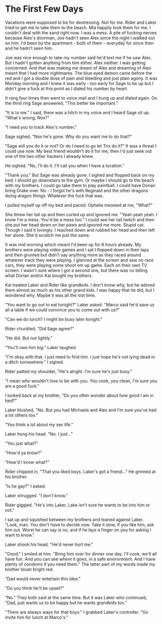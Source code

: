 # The First Few Days
Vacations were supposed to be for destressing.  Not for me.  Rider and Laker tried to get me to take them to the beach.  Mia happily took them for me.  I couldn't deal with the sand right now.  I was a mess.  A pile of fucking nerves because Alex's doorman, Joe hadn't seen Alex since the night I walked out on him.  I'd been by the apartment - both of them - everyday for since then and he hadn't seen him.  

Joe was nice enough to take my number said he'd text me if he saw Alex.  But I hadn't gotten anything from him either.  Alex neither.  I was getting concerned.  And that was making me dream of Alex and dreaming of Alex meant that I had more nightmares.  The blue eyed demon came before the red and I got a double dose of pain and bleeding and just plain agony.  It was Monday morning and I knew it was early - too early for Sage to be up but I didn't give a fuck at this point as I dialed his number by heart.

It rang four times then went to voice mail and I hung up and dialed again.  On the third ring Sage answered, "This better be important."

"It is to me."  I said, there was a hitch in my voice and I heard Sage sit up.  "What's wrong, Nox?"

"I need you to track Alex's number."

Sage sighed, "Nox he's gone.  Why do you want me to do that?"

"Sage will you do it or not?  Or do I need to go let Trix do it?"  It was a threat I could use now.  My best friend wouldn't do it for me, then I'd just seek out one of the two other hackers I already knew.

He sighed.  "No, I'll do it.  I'll call you when I have a location."

"Thank you."  But Sage was already gone.  I sighed and flopped back on my bed.  I should go downstairs to the gym.  Or maybe I should go to the beach with my brothers.  I could go take them to play paintball.  I could have Dorian bring Drake over.  No - I forgot he's with Reginald and the other dragons doing dragon things.  Whatever the fuck that was.

I pulled myself up off my bed and paced.  Ophelia meowed at me, "What?"

She threw her tail up and then curled up and ignored me.  "Yeah yeah yeah.  I know I'm a mess. You'd be a mess too."  I could see her tail twitch and then she put her head down on her paws and ignored me more.  Stupid cat.  Though I said it lovingly.  I reached down and rubbed her head and then left her alone.  She'd scratch me just the same.

It was mid morning which  meant I'd been up for 6 hours already.  My brothers were playing video games and I sat I flopped down in their laps and then grunted but didn't say anything more as they raced around whatever track they were playing.  I glanced at the screen and saw no race cars, they were playing some shoot em up game.  Each on their own TV screen.  I wasn't sure where I got a second one, but there was no telling what Dorian and/or Kai bought my brothers.

Kai treated Laker and Rider like grandkids.  I don't know why, but he adored them almost as much as his other grand kids.  I was happy that he did, but I wondered why.  Maybe it was all the lost time.

"You want to go out to eat tonight?"  Laker asked.  "Marco said he'd save us all a table if we could convince you to come out with us?"  

"Can we do lunch?  I might be busy later tonight."

Rider chuckled, "Did Sage agree?"

"He did.  But not lightly."

"You'll owe him big."  Laker laughed.

"I'm okay with that.  I just need to find him.  I just hope he's not lying dead in a ditch somewhere."  I sighed.  

Rider patted my shoulder, "He's alright.  I'm sure he's just busy."

"I mean who wouldn't love to be with you.  You cook, you clean, I'm sure you are a good fuck."

I looked back at my brother, "Do you often wonder about how good I am in bed?"

Laker blushed, "No.  But you had Michaela and Alex and I'm sure you've had a lot others too."  

"You think a lot about my sex life."

Laker hung his head.  "No.  I just..."

"You just what?"

"How'd ya know?"

"How'd I know what?"

Rider chipped in, "That you liked boys.  Laker's got a friend..."  He grinned at his brother.

"Is he gay?"  I asked.

Laker shrugged.  "I don't know."

Rider giggled.  "He's into Laker, Lake isn't sure he wants to be into him or not."

I sat up and squished between my brothers and leaned against Laker.  "Look, man.  You don't have to decide now.  Take it slow, if you like him, ask him out.  Worst he can say is no, and if he lays a finger on you for asking I want to know."

Laker shook his head, "He'd never hurt me."

"Good."  I smiled at him.  "Bring him over for dinner one day.  I'll cook, we'll all have fun.  And you can see where it goes, in a safe environment.  And I have plenty of condoms if you need them."  The latter part of my words made my brother blush bright red.

"Dad would never entertain this idea."

"Do you think he'll be upset?"

"No."  They both said at the same time.  But it was Laker who continued, "Dad, just wants us to be happy but he wants grandkids too."

"There are always ways for that boys."  I grabbed Laker's controller.  "Go invite him for lunch at Marco's."  

<!--stackedit_data:
eyJoaXN0b3J5IjpbLTIzOTcxMTExNiwxODUwNzM5OTY1LC03Mz
M2MzM0MDcsMjAxNjIyMjQxNywtMzQ3MzcxODA5XX0=
-->